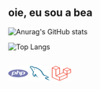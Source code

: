 ## oie, eu sou a bea

![Anurag's GitHub stats](https://github-readme-stats.vercel.app/api?username=beantz&show_icons=true&theme=dracula)


![Top Langs](https://github-readme-stats.vercel.app/api/top-langs/?username=beantz&layout=compact)

<div style="display: inline_block"><br>
  <img align="center" alt="Rafa-Js" height="30" width="40" src="https://github.com/devicons/devicon/blob/master/icons/php/php-plain.svg">
  <img align="center" alt="Rafa-Ts" height="30" width="40" src="https://github.com/devicons/devicon/blob/master/icons/mysql/mysql-original.svg">
  <img align="center" alt="Rafa-React" height="30" width="40" src="https://github.com/devicons/devicon/blob/master/icons/laravel/laravel-original.svg">
</div>
